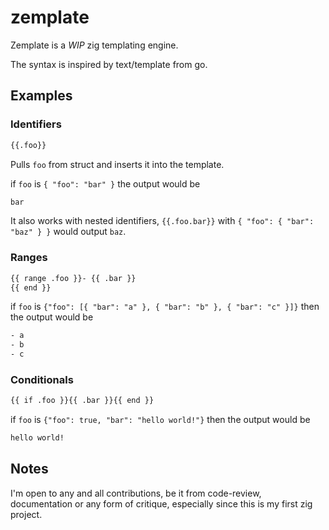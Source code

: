 # zemplate

Zemplate is a *WIP* zig templating engine.

The syntax is inspired by text/template from go.

## Examples

### Identifiers

```txt
{{.foo}}
```

Pulls `foo` from struct and inserts it into the template.

if `foo` is `{ "foo": "bar" }` the output would be

```txt
bar
```

It also works with nested identifiers, `{{.foo.bar}}` with `{ "foo": { "bar": "baz" } }` would output `baz`.

### Ranges

```txt
{{ range .foo }}- {{ .bar }}
{{ end }}
```

if `foo` is `{"foo": [{ "bar": "a" }, { "bar": "b" }, { "bar": "c" }]}` then the output would be

```txt
- a
- b
- c

```

### Conditionals

```txt
{{ if .foo }}{{ .bar }}{{ end }}
```

if `foo` is `{"foo": true, "bar": "hello world!"}` then the output would be

```txt
hello world!
```

## Notes

I'm open to any and all contributions, be it from code-review, documentation or any form of critique, especially since this is my first zig project.
